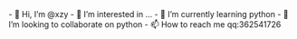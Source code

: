 <head>
         <style type="text/css">
           body {
                background-image: url("https://i.niupic.com/images/2021/11/06/9FO4.jpg"); 
		background-repeat: no-repeat-y;
		background-size: cover;
                }
          </style>
</head>
<body>
</body>
- 👋 Hi, I’m @xzy
- 👀 I’m interested in ...
- 🌱 I’m currently learning python
- 💞️ I’m looking to collaborate on python
- 📫 How to reach me qq:362541726


